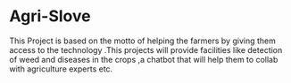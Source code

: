 # Agri-Slove
This Project is based on the motto of helping the farmers by giving them access to the technology .This projects will provide facilities like detection of weed and diseases in the crops ,a chatbot that will help them to collab with agriculture experts etc.
